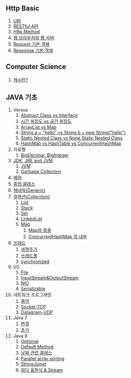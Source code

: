 ## Http Basic
1. [URI](https://github.com/dailyzett/TIL/blob/main/JavaBasic/URI.md)
2. [RESTful API](https://github.com/dailyzett/TIL/blob/main/JavaBasic/RestfulAPI.md)
3. [Http Method](https://github.com/dailyzett/TIL/blob/main/JavaBasic/HttpMethod.md)
4. [웹 브라우저와 웹 서버](https://github.com/dailyzett/TIL/blob/main/JavaBasic/WebBrowserAndWebServer.md)
5. [Request 기본 객체](https://github.com/dailyzett/TIL/blob/main/JavaBasic/Request.md)
6. [Response 기본 객체](https://github.com/dailyzett/TIL/blob/main/HttpBasic/Response.md)

## Computer Science

1. [캐시란?](https://github.com/dailyzett/TIL/blob/main/JavaBasic/Interview5.md)

## JAVA 기초
1. Versus
   1. [Abstract Class vs Interface](https://github.com/dailyzett/TIL/blob/main/JavaBasic/Interview1.md)
   2. [시간 복잡도 vs 공간 복잡도](https://github.com/dailyzett/TIL/blob/main/JavaBasic/Interview2.md)
   3. [ArrayList vs Map](https://github.com/dailyzett/TIL/blob/main/JavaBasic/Interview3.md)
   4. [String a = "hello" vs String b = new String("hello")](https://github.com/dailyzett/TIL/blob/main/JavaBasic/Interview4.md)
   5. [Static Nested Class vs None Static Nested Class](https://github.com/dailyzett/TIL/blob/main/JavaBasic/versusNestedClass.md)
   6. [HashMap vs HashTable vs ConcurrentHashMap](https://github.com/dailyzett/TIL/blob/main/JavaBasic/versusMaps.md)
2. 자료형
   1. [BigDecimal, BigInteger](https://github.com/dailyzett/TIL/blob/main/JavaBasic/BigDecimal.md)
3. [JDK, JRE and JVM](https://github.com/dailyzett/TIL/blob/main/JavaBasic/JDKJREJVM.md)
   1. [JVM](https://github.com/dailyzett/TIL/blob/main/JavaBasic/JVM.md)
   2. [Garbage Collection](https://github.com/dailyzett/TIL/blob/main/JavaBasic/GC.md)
4. [예외](https://github.com/dailyzett/TIL/blob/main/JavaBasic/Exception.md)
5. [중첩 클래스](https://github.com/dailyzett/TIL/blob/main/JavaBasic/NestedClass.md)
6. [제네릭(Generic)](https://github.com/dailyzett/TIL/blob/main/JavaBasic/Generic.md)
7. [컬렉션(Collection)](https://github.com/dailyzett/TIL/blob/main/JavaBasic/Collection.md)
   1. [List](https://github.com/dailyzett/TIL/blob/main/JavaBasic/List.md)
   2. [Stack](https://github.com/dailyzett/TIL/blob/main/JavaBasic/Stack.md)
   3. [Set](https://github.com/dailyzett/TIL/blob/main/JavaBasic/Set.md)
   4. [LinkedList](https://github.com/dailyzett/TIL/blob/main/JavaBasic/LinkedList.md)
   5. [Map](https://github.com/dailyzett/TIL/blob/main/JavaBasic/Map.md)
      1. [Map의 종류](https://github.com/dailyzett/TIL/blob/main/JavaBasic/Map2.md)
      2. [ConcurrentHashMap 의 내부](https://github.com/dailyzett/TIL/blob/main/JavaBasic/ConcurrentHashMap.md)
8. [쓰레드](https://github.com/dailyzett/TIL/blob/main/JavaBasic/Thread.md)
   1. [생명주기](https://github.com/dailyzett/TIL/blob/main/JavaBasic/ThreadLifeCycle.md)
   2. [쓰레드풀](https://github.com/dailyzett/TIL/blob/main/JavaBasic/ThreadPool.md)
   3. [synchronized](https://github.com/dailyzett/TIL/blob/main/JavaBasic/synchronized.md)
9. I/O
   1. [File](https://github.com/dailyzett/TIL/blob/main/JavaBasic/File.md)
   2. [InputStream&OutputStream](https://github.com/dailyzett/TIL/blob/main/JavaBasic/InputStream&OutputStream.md)
   3. [NIO](https://github.com/dailyzett/TIL/blob/main/JavaBasic/NIO.md)
   4. [Serializable](https://github.com/dailyzett/TIL/blob/main/JavaBasic/Serializable.md)
10. 네트워크 프로그래밍
    1. [용어](https://github.com/dailyzett/TIL/blob/main/JavaBasic/NetworkBasic.md)
    2. [Socket-TCP](https://github.com/dailyzett/TIL/blob/main/JavaBasic/Socket.md)
    3. [Datagram-UDP](https://github.com/dailyzett/TIL/blob/main/JavaBasic/Datagram.md)
11. Java 7 
    1. [변경](https://github.com/dailyzett/TIL/blob/main/JavaBasic/Java7.md)
    2. [추가](https://github.com/dailyzett/TIL/blob/main/JavaBasic/Java7Add.md)
12. Java 8
    1. [Optional](https://github.com/dailyzett/TIL/blob/main/JavaBasic/Optional.md)
    2. [Default Method](https://github.com/dailyzett/TIL/blob/main/JavaBasic/DefaultMethod.md)
    3. [날짜 관련 클래스](https://github.com/dailyzett/TIL/blob/main/JavaBasic/Calendar.md)
    4. [Parallel array sorting](https://github.com/dailyzett/TIL/blob/main/JavaBasic/ParallelArray.md)
    5. [StringJoiner](https://github.com/dailyzett/TIL/blob/main/JavaBasic/StringJoiner.md)
    6. [람다 표현식 & Stream](https://github.com/dailyzett/TIL/blob/main/JavaBasic/Lambda.md)